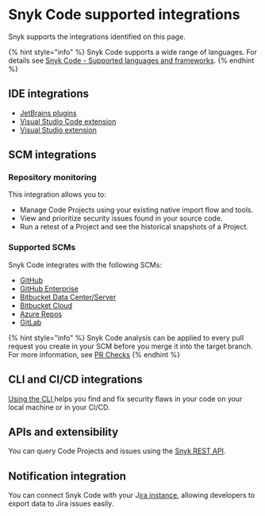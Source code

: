 # Snyk Code supported integrations

Snyk supports the integrations identified on this page.

{% hint style="info" %}
Snyk Code supports a wide range of languages. For details see [Snyk Code - Supported languages and frameworks](broken-reference).
{% endhint %}

## **IDE integrations**

* [JetBrains plugins](../../../integrate-with-snyk/use-snyk-in-your-ide/jetbrains-plugins/)
* [Visual Studio Code extension](../../../integrate-with-snyk/use-snyk-in-your-ide/visual-studio-code-extension/)
* [Visual Studio extension](../../../integrate-with-snyk/use-snyk-in-your-ide/visual-studio-extension/)

## SCM integrations

### Repository monitoring

This integration allows you to:

* Manage Code Projects using your existing native import flow and tools.
* View and prioritize security issues found in your source code.
* Run a retest of a Project and see the historical snapshots of a Project.

### Supported SCMs

Snyk Code integrates with the following SCMs:

* [GitHub](https://docs.snyk.io/integrations/git-repository-scm-integrations/github-integration)
* [GitHub Enterprise](https://docs.snyk.io/integrations/git-repository-scm-integrations/github-enterprise-integration)
* [Bitbucket Data Center/Server](https://docs.snyk.io/integrations/git-repository-scm-integrations/bitbucket-data-center-server-integration)
* [Bitbucket Cloud](https://docs.snyk.io/integrations/git-repository-scm-integrations/bitbucket-cloud-integration)
* [Azure Repos](https://docs.snyk.io/integrations/git-repository-scm-integrations/azure-repos-integration)
* [GitLab](https://docs.snyk.io/integrations/git-repository-scm-integrations/gitlab-integration)

{% hint style="info" %}
Snyk Code analysis can be applied to every pull request you create in your SCM before you merge it into the target branch. For more information, see [PR Checks](../../run-pr-checks/)
{% endhint %}

## CLI and CI/CD integrations

[Using the CLI ](../../../snyk-cli/scan-and-maintain-projects-using-the-cli/using-snyk-code-from-the-cli/)helps you find and fix security flaws in your code on your local machine or in your CI/CD.

## APIs and extensibility

You can query Code Projects and issues using the [Snyk REST API](https://apidocs.snyk.io/#overview).

## Notification integration

You can connect Snyk Code with your J[ira instance](../../../integrate-with-snyk/notification-and-ticketing-systems-integraitons/jira-integration.md), allowing developers to export data to Jira issues easily.

